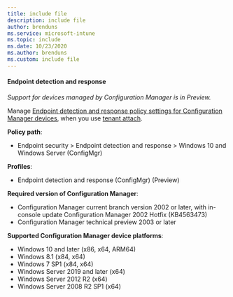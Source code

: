 ```yaml
---
title: include file
description: include file
author: brenduns  
ms.service: microsoft-intune
ms.topic: include
ms.date: 10/23/2020
ms.author: brenduns
ms.custom: include file
---
```


#### Endpoint detection and response

*Support for devices managed by Configuration Manager is in Preview.*

Manage [Endpoint detection and response policy settings for Configuration Manager devices](../protect/endpoint-security-edr-profile-settings.md#endpoint-detection-and-response-configmgr), when you use [tenant attach](../protect/tenant-attach-intune.md).

**Policy path**:

- Endpoint security > Endpoint detection and response > Windows 10 and Windows Server (ConfigMgr)

**Profiles**:

- Endpoint detection and response (ConfigMgr) (Preview)

**Required version of Configuration Manager**:

- Configuration Manager current branch version 2002 or later, with in-console update Configuration Manager 2002 Hotfix (KB4563473)
- Configuration Manager technical preview 2003 or later

**Supported Configuration Manager device platforms**:

- Windows 10 and later (x86, x64, ARM64)
- Windows 8.1 (x84, x64)
- Windows 7 SP1 (x84, x64)
- Windows Server 2019 and later (x64)
- Windows Server 2012 R2 (x64)
- Windows Server 2008 R2 SP1 (x64)
